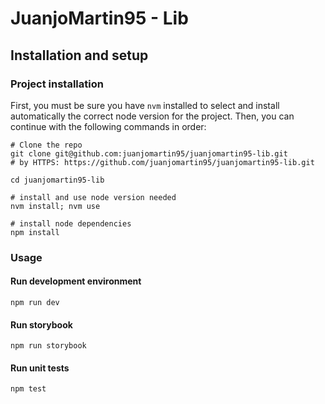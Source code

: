 # JuanjoMartin95 - Lib

## Installation and setup

### Project installation
First, you must be sure you have `nvm` installed to select and install
automatically the correct node version for the project. 
Then, you can continue with the following commands in order: 

```shell
# Clone the repo
git clone git@github.com:juanjomartin95/juanjomartin95-lib.git
# by HTTPS: https://github.com/juanjomartin95/juanjomartin95-lib.git

cd juanjomartin95-lib

# install and use node version needed
nvm install; nvm use 

# install node dependencies
npm install
```

### Usage

#### Run development environment
```
npm run dev
```

#### Run storybook
```
npm run storybook
```

#### Run unit tests
```
npm test
```
